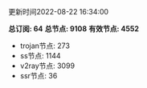 更新时间2022-08-22 16:34:00

**总订阅: 64**
**总节点: 9108**
**有效节点: 4552**
- trojan节点: 273
- ss节点: 1144
- v2ray节点: 3099
- ssr节点: 36
